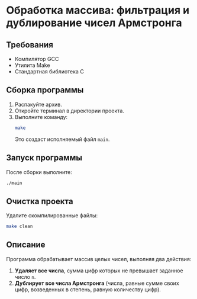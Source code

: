 # Обработка массива: фильтрация и дублирование чисел Армстронга

## Требования
- Компилятор GCC
- Утилита Make
- Стандартная библиотека C

## Сборка программы
1. Распакуйте архив.
2. Откройте терминал в директории проекта.
3. Выполните команду:
   ```bash
   make
   ```
   Это создаст исполняемый файл `main`.

## Запуск программы
После сборки выполните:
```bash
./main
```

## Очистка проекта
Удалите скомпилированные файлы:
```bash
make clean
```

## Описание
Программа обрабатывает массив целых чисел, выполняя два действия:
1. **Удаляет все числа**, сумма цифр которых не превышает заданное число `n`.
2. **Дублирует все числа Армстронга** (числа, равные сумме своих цифр, возведенных в степень, равную количеству цифр).
